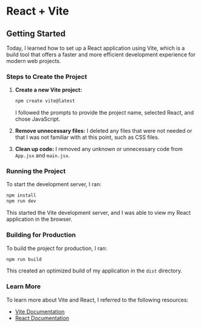 # React + Vite

## Getting Started

Today, I learned how to set up a React application using Vite, which is a build tool that offers a faster and more efficient development experience for modern web projects.

### Steps to Create the Project

1. **Create a new Vite project:**
    ```sh
    npm create vite@latest
    ```
    I followed the prompts to provide the project name, selected React, and chose JavaScript.

2. **Remove unnecessary files:**
    I deleted any files that were not needed or that I was not familiar with at this point, such as CSS files.

3. **Clean up code:**
    I removed any unknown or unnecessary code from `App.jsx` and `main.jsx`.

### Running the Project

To start the development server, I ran:
```sh
npm install
npm run dev
```

This started the Vite development server, and I was able to view my React application in the browser.

### Building for Production

To build the project for production, I ran:
```sh
npm run build
```

This created an optimized build of my application in the `dist` directory.

### Learn More

To learn more about Vite and React, I referred to the following resources:
- [Vite Documentation](https://vitejs.dev/guide/)
- [React Documentation](https://reactjs.org/docs/getting-started.html)
